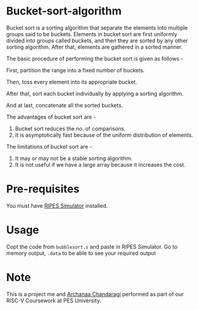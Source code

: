 # Bucket-sort-algorithm
Bucket sort is a sorting algorithm that separate the elements into multiple groups said to be buckets. Elements in bucket sort are first uniformly divided into groups called buckets, and then they are sorted by any other sorting algorithm. After that, elements are gathered in a sorted manner.

The basic procedure of performing the bucket sort is given as follows -

First, partition the range into a fixed number of buckets.

Then, toss every element into its appropriate bucket.

After that, sort each bucket individually by applying a sorting algorithm.

And at last, concatenate all the sorted buckets.

The advantages of bucket sort are -
1. Bucket sort reduces the no. of comparisons.
2. It is asymptotically fast because of the uniform distribution of elements.

The limitations of bucket sort are -
1. It may or may not be a stable sorting algorithm.
2. It is not useful if we have a large array because it increases the cost.

# Pre-requisites
You must have [RIPES Simulator](https://github.com/mortbopet/Ripes) installed. 

# Usage
Copt the code from ``bubblesort.s`` and paste in RIPES Simulator.
Go to memory output, `.data` to be able to see your required output

# Note
This is a project me and [Archanaa Chandaragi](https://github.com/Itryok) performed as part of our RISC-V Coursework at PES University.

